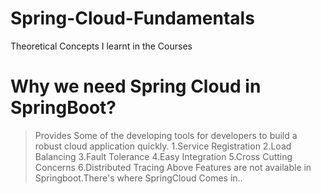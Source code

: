 # Spring-Cloud-Fundamentals
Theoretical Concepts I learnt in the Courses

# Why we need Spring Cloud in SpringBoot?
>Provides Some of the developing tools for developers to build a robust cloud application quickly.
 1.Service Registration
 2.Load Balancing
 3.Fault Tolerance
 4.Easy Integration
 5.Cross Cutting Concerns
 6.Distributed Tracing
     Above Features are not available in Springboot.There's where SpringCloud Comes in..
